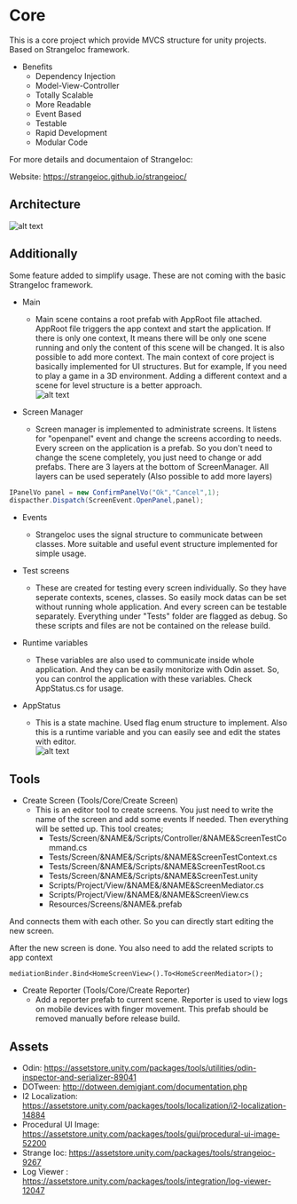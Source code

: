 # Core
This is a core project which provide MVCS structure for unity projects. Based on StrangeIoc framework.

- Benefits
  - Dependency Injection
  - Model-View-Controller 
  - Totally Scalable
  - More Readable
  - Event Based
  - Testable
  - Rapid Development
  - Modular Code

For more details and documentaion of StrangeIoc:

Website: https://strangeioc.github.io/strangeioc/

## Architecture 

![alt text](https://strangeioc.github.io/strangeioc/class-flow.png)

## Additionally
Some feature added to simplify usage. These are not coming with the basic StrangeIoc framework.

- Main
  - Main scene contains a root prefab with AppRoot file attached. AppRoot file triggers the app context and start the application. If there is only one context, It means there will be only one scene running and only the content of this scene will be changed. It is also possible to add more context. The main context of core project is basically implemented for UI structures. But for example, If you need to play a game in a 3D environment. Adding a different context and a scene for level structure is a better approach.    
  ![alt text](https://i.ibb.co/sRpGgkD/main.png)
  

- Screen Manager
  - Screen manager is implemented to administrate screens. It listens for "openpanel" event and change the screens according to needs. Every screen on the application is a prefab. So you don't need to change the scene completely, you just need to change or add prefabs. There are 3 layers at the bottom of ScreenManager. All layers can be used seperately (Also possible to add more layers)    

```C#
IPanelVo panel = new ConfirmPanelVo("Ok","Cancel",1);
dispacther.Dispatch(ScreenEvent.OpenPanel,panel);
```

- Events
  - StrangeIoc uses the signal structure to communicate between classes. More suitable and useful event structure implemented for simple usage. 

- Test screens
  - These are created for testing every screen individually. So they have seperate contexts, scenes, classes. So easily mock datas can be set without running whole application. And every screen can be testable separately. Everything under "Tests" folder are flagged as debug. So these scripts and files are not be contained on the release build. 

- Runtime variables
  - These variables are also used to communicate inside whole application. And they can be easily monitorize with Odin asset. So, you can control the application with these variables. Check AppStatus.cs for usage. 
  
- AppStatus
  - This is a state machine. Used flag enum structure to implement. Also this is a runtime variable and you can easily see and edit the states with editor.  
  ![alt text](https://i.imgyukle.com/2019/09/25/ot9siM.png)
  
## Tools

- Create Screen (Tools/Core/Create Screen)
  - This is an editor tool to create screens. You just need to write the name of the screen and add some events If needed. Then everything will be setted up. This tool creates;   
    - Tests/Screen/&NAME&/Scripts/Controller/&NAME&ScreenTestCommand.cs 
    - Tests/Screen/&NAME&/Scripts/&NAME&ScreenTestContext.cs
    - Tests/Screen/&NAME&/Scripts/&NAME&ScreenTestRoot.cs
    - Tests/Screen/&NAME&/Scripts/&NAME&ScreenTest.unity
    - Scripts/Project/View/&NAME&/&NAME&ScreenMediator.cs
    - Scripts/Project/View/&NAME&/&NAME&ScreenView.cs
    - Resources/Screens/&NAME&.prefab

And connects them with each other. So you can directly start editing the new screen. 

After the new screen is done. You also need to add the related scripts to app context

```mediationBinder.Bind<HomeScreenView>().To<HomeScreenMediator>(); ```

- Create Reporter (Tools/Core/Create Reporter)
  - Add a reporter prefab to current scene. Reporter is used to view logs on mobile devices with finger movement. This prefab should be removed manually before release build. 

## Assets

- Odin: https://assetstore.unity.com/packages/tools/utilities/odin-inspector-and-serializer-89041
- DOTween: http://dotween.demigiant.com/documentation.php
- I2 Localization: https://assetstore.unity.com/packages/tools/localization/i2-localization-14884
- Procedural UI Image: https://assetstore.unity.com/packages/tools/gui/procedural-ui-image-52200
- Strange Ioc: https://assetstore.unity.com/packages/tools/strangeioc-9267
- Log Viewer : https://assetstore.unity.com/packages/tools/integration/log-viewer-12047
